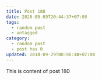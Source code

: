 ```yaml
---
title: Post 180
date: 2020-05-09T20:44:37+07:00
tags:
  - random post
  - untagged
category:
  - random post
  - post has 0
updated: 2018-09-29T08:06:40+07:00
---
```

This is content of post 180